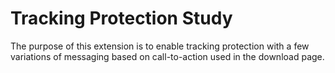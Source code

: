 # Tracking Protection Study
The purpose of this extension is to enable tracking protection with a few variations of messaging
based on call-to-action used in the download page.

